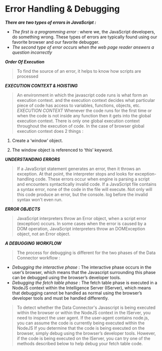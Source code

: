 # Error Handling & Debugging

***There are two types of errors in JavaScript :***

* *The first is a programming error* : where we, the JavaScript developers, do something wrong. These types of errors are typically found using our favorite browser and our favorite debugger.
* *The second type of error occurs when the web page reader answers a question incorrectly*

***Order Of Execution***
> To find the source of an error, it helps to know how scripts are processed

***EXECUTION CONTEXT & HOISTING***
> An environment in which the javascript code runs is what form an execution context. and the execution context decides what particular piece of code has access to variables, functions, objects, etc.
*EXECUTION CONTEXT*
> Whenever the code runs for the first time or when the code is not inside any function then it gets into the global execution context. There is only one global execution context throughout the execution of code. In the case of browser global execution context does 2 things :

1. Create a ‘window’ object.

2. The window object is referenced to ‘this’ keyword.

***UNDERSTANDING ERRORS***

> If a JavaScript statement generates an error, then it throws an exception. At that point, the interpreter stops and looks for exception-handling code. These errors occur when  engine is parsing a script and encounters syntactically invalid code. If a JavaScript file contains a syntax error, none of the code in the file will execute. Not only will this code produce an error, but the console. log before the invalid syntax won't even run.

***ERROR OBJECTS***

>JavaScript interpreters throw an Error object, when a script error (exception) occurs. In some cases when the error is caused by a DOM operation, JavaScript interpreters throw an DOMException object, not an Error object.

***A DEBUGGING WORKFLOW***

> The process for debugging is different for the two phases of the Data Connector workflow :

* *Debugging the interactive phase* : The interactive phase occurs in the user’s browser, which means that the Javascript surrounding this phase can be debugged using the browser’s developer tools.
* *Debugging the fetch table phase* : The fetch table phase is executed in a NodeJS context within the Intelligence Server (IServer), which means that debugging cannot be handled as normal using the browser’s developer tools and must be handled differently.

> To detect whether the Data Connector's Javascript is being executed within the browser or within the NodeJS context in the IServer, you need to inspect the user agent. If the user-agent contains node.js, you can assume the code is currently being executed within the NodeJS  If you determine that the code is being executed on the browser, simply debug using the browser’s developer tools. However, if the code is being executed on the IServer, you can try one of the methods described below to help debug your fetch table code.
